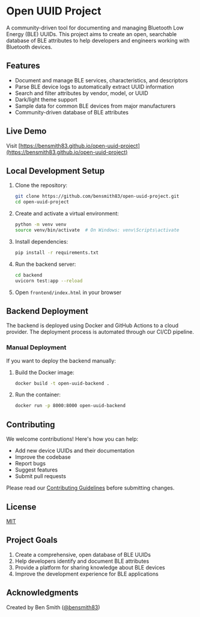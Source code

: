 # Open UUID Project

A community-driven tool for documenting and managing Bluetooth Low Energy (BLE) UUIDs. This project aims to create an open, searchable database of BLE attributes to help developers and engineers working with Bluetooth devices.

## Features

- Document and manage BLE services, characteristics, and descriptors
- Parse BLE device logs to automatically extract UUID information
- Search and filter attributes by vendor, model, or UUID
- Dark/light theme support
- Sample data for common BLE devices from major manufacturers
- Community-driven database of BLE attributes

## Live Demo

Visit [https://bensmith83.github.io/open-uuid-project](https://bensmith83.github.io/open-uuid-project)

## Local Development Setup

1. Clone the repository:
   ```bash
   git clone https://github.com/bensmith83/open-uuid-project.git
   cd open-uuid-project
   ```

2. Create and activate a virtual environment:
   ```bash
   python -m venv venv
   source venv/bin/activate  # On Windows: venv\Scripts\activate
   ```

3. Install dependencies:
   ```bash
   pip install -r requirements.txt
   ```

4. Run the backend server:
   ```bash
   cd backend
   uvicorn test:app --reload
   ```

5. Open `frontend/index.html` in your browser

## Backend Deployment

The backend is deployed using Docker and GitHub Actions to a cloud provider. The deployment process is automated through our CI/CD pipeline.

### Manual Deployment

If you want to deploy the backend manually:

1. Build the Docker image:
   ```bash
   docker build -t open-uuid-backend .
   ```

2. Run the container:
   ```bash
   docker run -p 8000:8000 open-uuid-backend
   ```

## Contributing

We welcome contributions! Here's how you can help:

- Add new device UUIDs and their documentation
- Improve the codebase
- Report bugs
- Suggest features
- Submit pull requests

Please read our [Contributing Guidelines](CONTRIBUTING.md) before submitting changes.

## License

[MIT](LICENSE)

## Project Goals

1. Create a comprehensive, open database of BLE UUIDs
2. Help developers identify and document BLE attributes
3. Provide a platform for sharing knowledge about BLE devices
4. Improve the development experience for BLE applications

## Acknowledgments

Created by Ben Smith ([@bensmith83](https://github.com/bensmith83))

